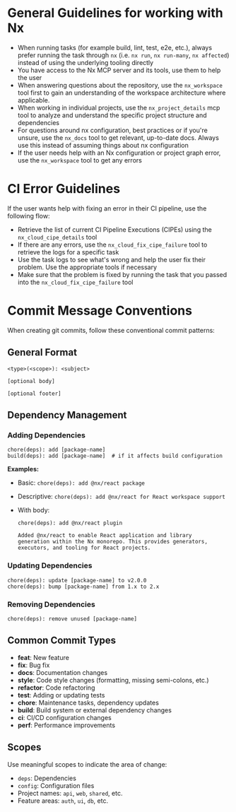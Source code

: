 <!-- nx configuration start-->
<!-- Leave the start & end comments to automatically receive updates. -->

# General Guidelines for working with Nx

- When running tasks (for example build, lint, test, e2e, etc.), always prefer running the task through `nx` (i.e. `nx run`, `nx run-many`, `nx affected`) instead of using the underlying tooling directly
- You have access to the Nx MCP server and its tools, use them to help the user
- When answering questions about the repository, use the `nx_workspace` tool first to gain an understanding of the workspace architecture where applicable.
- When working in individual projects, use the `nx_project_details` mcp tool to analyze and understand the specific project structure and dependencies
- For questions around nx configuration, best practices or if you're unsure, use the `nx_docs` tool to get relevant, up-to-date docs. Always use this instead of assuming things about nx configuration
- If the user needs help with an Nx configuration or project graph error, use the `nx_workspace` tool to get any errors

# CI Error Guidelines

If the user wants help with fixing an error in their CI pipeline, use the following flow:

- Retrieve the list of current CI Pipeline Executions (CIPEs) using the `nx_cloud_cipe_details` tool
- If there are any errors, use the `nx_cloud_fix_cipe_failure` tool to retrieve the logs for a specific task
- Use the task logs to see what's wrong and help the user fix their problem. Use the appropriate tools if necessary
- Make sure that the problem is fixed by running the task that you passed into the `nx_cloud_fix_cipe_failure` tool

<!-- nx configuration end-->

# Commit Message Conventions

When creating git commits, follow these conventional commit patterns:

## General Format

```
<type>(<scope>): <subject>

[optional body]

[optional footer]
```

## Dependency Management

### Adding Dependencies

```
chore(deps): add [package-name]
build(deps): add [package-name]  # if it affects build configuration
```

**Examples:**

- Basic: `chore(deps): add @nx/react package`
- Descriptive: `chore(deps): add @nx/react for React workspace support`
- With body:

  ```
  chore(deps): add @nx/react plugin

  Added @nx/react to enable React application and library
  generation within the Nx monorepo. This provides generators,
  executors, and tooling for React projects.
  ```

### Updating Dependencies

```
chore(deps): update [package-name] to v2.0.0
chore(deps): bump [package-name] from 1.x to 2.x
```

### Removing Dependencies

```
chore(deps): remove unused [package-name]
```

## Common Commit Types

- **feat**: New feature
- **fix**: Bug fix
- **docs**: Documentation changes
- **style**: Code style changes (formatting, missing semi-colons, etc.)
- **refactor**: Code refactoring
- **test**: Adding or updating tests
- **chore**: Maintenance tasks, dependency updates
- **build**: Build system or external dependency changes
- **ci**: CI/CD configuration changes
- **perf**: Performance improvements

## Scopes

Use meaningful scopes to indicate the area of change:

- `deps`: Dependencies
- `config`: Configuration files
- Project names: `api`, `web`, `shared`, etc.
- Feature areas: `auth`, `ui`, `db`, etc.
